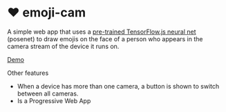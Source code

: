 # ❤️ emoji-cam

A simple web app that uses a [pre-trained TensorFlow.js neural net](https://github.com/tensorflow/tfjs-models/tree/master/pose-detection) (posenet) to draw emojis on the face of a person who appears in the camera stream of the device it runs on.

[Demo](https://davidduwaer.github.io/emoji-cam/)

Other features
- When a device has more than one camera, a button is shown to switch between all cameras.
- Is a Progressive Web App
